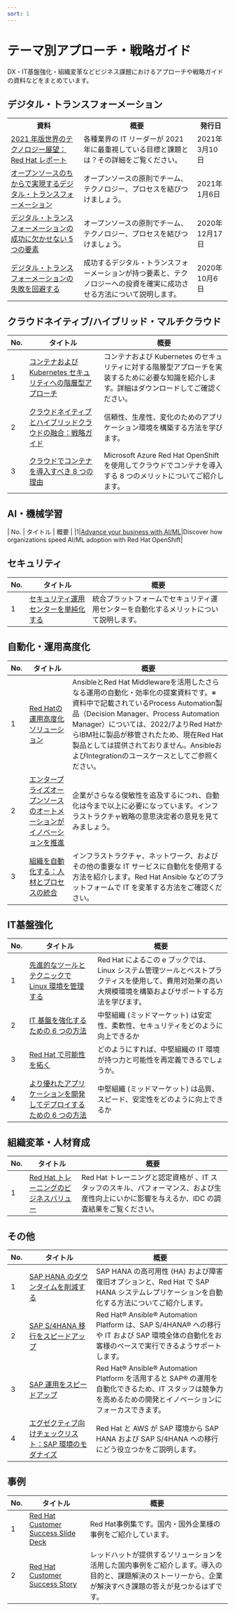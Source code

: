 ```yaml
---
sort: 1
---
```


# テーマ別アプローチ・戦略ガイド

DX・IT基盤強化・組織変革などビジネス課題におけるアプローチや戦略ガイドの資料などをまとめています。

## デジタル・トランスフォーメーション

<table>
  <tr><!-- 行1（見出し）-->
    <th>資料</th><th>概要</th><th>発行日</th>
  </tr>

  <tr>
    <td><!--  資料  -->
      <!--  リンク  -->  
      <a href="
      https://app.highspot.com/items/635bd177933e96c00bb71497
      " target="_blank" rel="noreferrer noopener">
        <!--  タイトル  -->
        2021 年版世界のテクノロジー展望：Red Hat レポート
      </a>
    </td>
    <td><!--  概要  -->
    各種業界の IT リーダーが 2021 年に最重視している目標と課題とは？その詳細をご覧ください。
    </td>
    <td><!--  発行日  -->
      2021年3月10日
    </td>
  </tr>

  <tr>
    <td><!--  資料  -->
      <!--  リンク  -->  
      <a href="
      https://content.redhat.com/content/rhcc/us/en/assets/display.html?id=d944d33b-3b06-4093-938c-71c0d1463ee7
      " target="_blank" rel="noreferrer noopener">
        <!--  タイトル  -->
        オープンソースのちからで実現するデジタル・トランスフォーメーション
      </a>
    </td>
    <td><!--  概要  -->
    オープンソースの原則でチーム、テクノロジー、プロセスを結びつけましょう。
    </td>
    <td><!--  発行日  -->
      2021年1月6日
    </td>
  </tr>

  <tr>
    <td><!--  資料  -->
      <!--  リンク  -->  
      <a href="
      https://content.redhat.com/content/rhcc/us/en/assets/display.html?id=ace9c31d-946c-4440-848e-9b39ad76f78e
      " target="_blank" rel="noreferrer noopener">
        <!--  タイトル  -->
        デジタル・トランスフォーメーションの成功に欠かせない 5 つの要素
      </a>
    </td>
    <td><!--  概要  -->
    オープンソースの原則でチーム、テクノロジー、プロセスを結びつけましょう。
    </td>
    <td><!--  発行日  -->
      2020年12月17日
    </td>
  </tr>

  <tr>
    <td><!--  資料  -->
      <!--  リンク  -->  
      <a href="
      https://content.redhat.com/content/rhcc/us/en/assets/display.html?id=ace9c31d-946c-4440-848e-9b39ad76f78e
      " target="_blank" rel="noreferrer noopener">
        <!--  タイトル  -->
        デジタル・トランスフォーメーションの失敗を回避する
      </a>
    </td>
    <td><!--  概要  -->
    成功するデジタル・トランスフォーメーションが持つ要素と、テクノロジーへの投資を確実に成功させる方法について説明します。
    </td>
    <td><!--  発行日  -->
      2020年10月6日
    </td>
  </tr>

</table>

## クラウドネイティブ/ハイブリッド・マルチクラウド

| No.          | タイトル          | 概要 |
| --------------- | -------------- | ---- |
|1|[コンテナおよび Kubernetes セキュリティへの階層型アプローチ](https://redhat-partner.highspot.com/items/5b281ce7f21676191353ac02?lfrm=srp.11#1)|コンテナおよび Kubernetes のセキュリティに対する階層型アプローチを実装するために必要な知識を紹介します。詳細はダウンロードしてご確認ください。|
|2|[クラウドネイティブとハイブリッドクラウドの融合：戦略ガイド](https://redhat-partner.highspot.com/items/5fb57ee160e9cc1e57ea3ed0?lfrm=srp.0)|信頼性、生産性、変化のためのアプリケーション環境を構築する方法を学びます。|
|3|[クラウドでコンテナを導入すべき 8 つの理由](https://redhat-partner.highspot.com/items/60256c32998ae44269afc3da?lfrm=srp.0)|Microsoft Azure Red Hat OpenShift を使用してクラウドでコンテナを導入する 8 つのメリットについてご紹介します。|

<!-- ## レガシーシステム・モダナイゼーション

| No.          | タイトル          | 概要 |
| --------------- | -------------- | ---- |



-->

## AI・機械学習

| No.          | タイトル          | 概要 |
|1|[Advance your business with AI/ML](https://www.redhat.com/rhdc/managed-files/cl-openshift-for-ai-ml-customer-e-book-f28561-202104-en.pdf)|Discover how organizations speed AI/ML adoption with Red Hat OpenShift|

## セキュリティ

| No.          | タイトル          | 概要 |
| --------------- | -------------- | ---- |
|1|[セキュリティ運用センターを単純化する](https://redhat-partner.highspot.com/items/5f6a5961bf6c9429f51af1e0?lfrm=srp.29#1)|統合プラットフォームでセキュリティ運用センターを自動化するメリットについて説明します。|

## 自動化・運用高度化

| No.          | タイトル          | 概要 |
| --------------- | -------------- | ---- |
|1|[Red Hatの運用高度化ソリューション](https://redhat-partner.highspot.com/items/5f297954998ae44674d51447?lfrm=srp.19#1)|AnsibleとRed Hat Middlewareを活用したさらなる運用の自動化・効率化の提案資料です。※ 資料中で記載されているProcess Automation製品（Decision Manager、Process Automation Manager）については、2022/7よりRed HatからIBM社に製品が移管されたため、現在Red Hat製品としては提供されておりません。AnsibleおよびIntegrationのユースケースとしてご参照ください。|
|2|[エンタープライズオープンソースのオートメーションがイノベーションを推進](https://redhat-partner.highspot.com/items/5f31c4b9998ae46758979f55?lfrm=srp.62#1)|企業がさらなる俊敏性を追及するにつれ、自動化は今まで以上に必要になっています。インフラストラクチャ戦略の意思決定者の意見を見てみましょう。|
|3|[組織を自動化する：人材とプロセスの統合](https://redhat-partner.highspot.com/items/5a2aecaff216762e8ea56f6e?lfrm=srp.76#1)|インフラストラクチャ、ネットワーク、およびその他の重要な IT サービスに自動化を使用する方法を紹介します。Red Hat Ansible などのプラットフォームで IT を変革する方法をご確認ください。|

## IT基盤強化

| No.          | タイトル          | 概要 |
| --------------- | -------------- | ---- |
|1|[先進的なツールとテクニックで Linux 環境を管理する](https://redhat-partner.highspot.com/items/60087aa9bf6c94371080e0f0?lfrm=srp.3)|Red Hat によるこの e ブックでは、Linux システム管理ツールとベストプラクティスを使用して、費用対効果の高い大規模環境を構築およびサポートする方法を学びます。|
|2|[IT 基盤を強化するための 6 つの方法](https://redhat-partner.highspot.com/items/5fe0c10560e9cc15c83ca4de?lfrm=srp.0)|中堅組織 (ミッドマーケット) は安定性、柔軟性、セキュリティをどのように向上できるか|
|3|[Red Hat で可能性を拓く](https://redhat-partner.highspot.com/items/5ff8ce2ebf6c94491e83f6be?lfrm=srp.0)|どのようにすれば、中堅組織の IT 環境が持つ力と可能性を再定義できるでしょうか。|
|4|[より優れたアプリケーションを開発してデプロイするための 6 つの方法](https://redhat-partner.highspot.com/items/5fe0d87fbf6c940c6578ceb3?lfrm=srp.1)|中堅組織 (ミッドマーケット) は品質、スピード、安定性をどのように向上できるか|

## 組織変革・人材育成

| No.          | タイトル          | 概要 |
| --------------- | -------------- | ---- |
|1|[Red Hat トレーニングのビジネスバリュー](https://redhat-partner.highspot.com/items/60410f0560e9cc3413fffcd7?lfrm=srp.1)|Red Hat トレーニングと認定資格が 、IT スタッフのスキル、パフォーマンス、および生産性向上にいかに影響を与えるか、IDC の調査結果をご覧ください。|

## その他

| No.          | タイトル          | 概要 |
| --------------- | -------------- | ---- |
|1|[SAP HANA のダウンタイムを削減する](https://redhat-partner.highspot.com/items/5f3ac6fdbf6c941f864e1db2?lfrm=srp.19)|SAP HANA の高可用性 (HA) および障害復旧オプションと、Red Hat で SAP HANA システムレプリケーションを自動化する方法についてご紹介します。|
|2|[SAP S/4HANA 移行をスピードアップ](https://redhat-partner.highspot.com/items/6001e0df60e9cc681ce1e5dc?lfrm=srp.47)|Red Hat® Ansible® Automation Platform は、SAP S/4HANA® への移行や IT および SAP 環境全体の自動化をお客様のペースで実行できるようサポートします。|
|3|[SAP 運用をスピードアップ](https://redhat-partner.highspot.com/items/6012ce59bf6c9438f84c1f3f?lfrm=srp.51)|Red Hat® Ansible® Automation Platform を活用すると SAP® の運用を自動化できるため、IT スタッフは競争力を高めるための開発とイノベーションにフォーカスできます。|
|4|[エグゼクティブ向けチェックリスト：SAP 環境のモダナイズ](https://redhat-partner.highspot.com/items/6053a747bf6c9443ce158445?lfrm=srp.20#1)|Red Hat と AWS が SAP 環境から SAP HANA および SAP S/4HANA への移行にどう役立つかをご説明します。|

## 事例

| No.          | タイトル          | 概要 |
| --------------- | -------------- | ---- |
|1|[Red Hat Customer Success Slide Deck](https://redhat-partner.highspot.com/items/5d30a672429d7b21715b76f1?lfrm=srp.0#1)|Red Hat事例集です。国内・国外企業様の事例をご紹介しています。|
|2|[Red Hat Customer Success Story](https://www.redhat.com/ja/explore/customer-success-story)|レッドハットが提供するソリューションを活用した国内事例をご紹介します。導入の目的と、課題解決のストーリーから、企業が解決すべき課題の答えが見つかるはずです。|